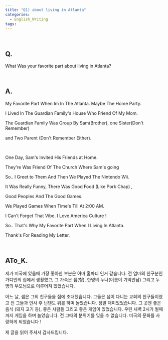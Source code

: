 ```yaml
---
title: "Q1) about living in Atlanta"
categories:
  - English_Writing
tags:
---
```

<br>

<h2>
Q. 
</h2>

What Was your favorite part about living in Atlanta?

<br>

<h2>
A. 
</h2>

 My Favorite Part When Im In The Atlanta. Maybe The Home Party.

I Lived In The Guardian Family's House Who Friend Of My Mom. 

The Guardian Family Was Group By Sam(Brother), one Sister(Don't Remember) 

and Two Parent (Don't Remember Either).

<br>

One Day,  Sam's Invited His Friends at Home.

They're Was Friend Of The Church Where Sam's going 

So.. I Greet to Them And Then We Played The Nintendo Wii. 

It Was Really Funny, There Was Good Food (Like Pork Chap) ,

 Good Peoples And  The Good Games. 

We Played Games When Time's Till At 2:00 AM. 

I Can't Forget That Vibe. I Love America Culture ! 

So.. That's Why My Favorite Part When I Living In Atlanta. 

Thank's For Reading My Letter.

<br>


<h2>
ATo_K.
</h2>

제가 미국에 있을때 가장 좋아한 부분은 아마 홈파티 인거 같습니다. 
전 엄마의 친구분인 가디언의 집에서 생활했고, 
그 가족은 샘(형), 한명의 누나(이름이 기억안남) 그리고 두명의 부모님으로 이루어져 있었습니다. 

어느 날, 샘은 그의 친구들을 집에 초대했습니다. 
그들은 샘이 다니는 교회의 친구들이였고 전 그들과 인사 후 닌텐도 위를 하며 놀았습니다.
정말 재미있었습니다. 
그 곳엔 좋은 음식 (돼지 고기 등), 좋은 사람들 그리고 좋은 게임이 있었습니다. 
우린 새벽 2시가 될때까지 게임을 하며 놀았습니다.
전 그때의 분위기를 잊을 수 없습니다.
미국의 문화를 사랑하게 되었습니다 !

제 글을 읽어 주셔서 감사드립니다. 






